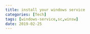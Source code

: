 ```yaml
---
title: install your windows service
categories: [Tech]
tags: [windows-service,sc,winsw]
date: 2019-02-25
---
```


